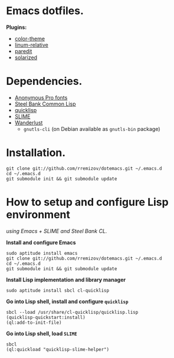 Emacs dotfiles.
===============

__Plugins:__

*	[color-theme][color-theme]
*	[linum-relative][linum-relative]
*	[paredit][paredit]
*	[solarized][solarized]


Dependencies.
=============

*	[Anonymous Pro fonts][anonymous-pro]
*	[Steel Bank Common Lisp][sbcl]
*	[quicklisp][quicklisp]
*	[SLIME][slime]
*	[Wanderlust][wanderlust]
	*	`gnutls-cli` (on Debian available as `gnutls-bin` package)


Installation.
=============

	git clone git://github.com/rremizov/dotemacs.git ~/.emacs.d
	cd ~/.emacs.d
	git submodule init && git submodule update


How to setup and configure Lisp environment
===========================================
_using Emacs + SLIME and Steel Bank CL._

__Install and configure Emacs__

	sudo aptitude install emacs
	git clone git://github.com/rremizov/dotemacs.git ~/.emacs.d
	cd ~/.emacs.d
	git submodule init && git submodule update

__Install Lisp implementation and library manager__

	sudo aptitude install sbcl cl-quicklisp

__Go into Lisp shell, install and configure `quicklisp`__

	sbcl --load /usr/share/cl-quicklisp/quicklisp.lisp
	(quicklisp-quickstart:install)
	(ql:add-to-init-file)

__Go into Lisp shell, load `SLIME`__

	sbcl
	(ql:quickload "quicklisp-slime-helper")


[anonymous-pro]: http://www.marksimonson.com/fonts/view/anonymous-pro
[color-theme]: http://www.nongnu.org/color-theme/
[linum-relative]: https://github.com/coldnew/linum-relative
[paredit]: http://mumble.net/~campbell/emacs/paredit.el
[quicklisp]: http://www.quicklisp.org/
[sbcl]: http://www.sbcl.org/
[slime]: http://common-lisp.net/project/slime/
[solarized]: https://github.com/sellout/emacs-color-theme-solarized
[wanderlust]: https://github.com/wanderlust/wanderlust

